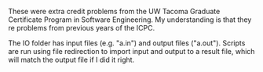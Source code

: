 These were extra credit problems from the UW Tacoma Graduate Certificate Program in Software Engineering.  My understanding is that they re problems from previous years of the ICPC.

The IO folder has input files (e.g. "a.in") and output files ("a.out").  Scripts are run using file redirection to import input and output to a result file, which will match the output file if I did it right.